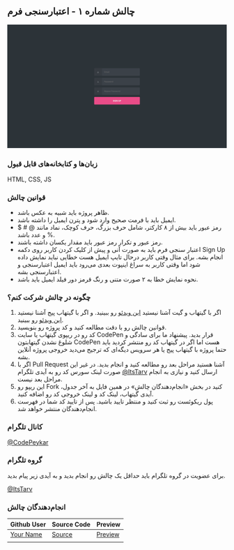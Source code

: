 ## چالش شماره ۱ - اعتبارسنجی فرم
![Form Validatino Preview](FormValidation.png)


### زبان‌ها و کتابخانه‌های قابل قبول
HTML, CSS, JS

### قوانین چالش
- ظاهر پروژه باید شبیه به عکس باشد.
- ایمیل باید با فرمت صحیح وارد شود و پترن ایمیل را داشته باشد.
- رمز عبور باید بیش از ۸ کارکتر، شامل حرف بزرگ، حرف کوچک، نماد مانند @ # $ % و عدد باشد.
- رمز عبور و تکرار رمز عبور باید مقدار یکسان داشته باشند.
- اعتبار سنجی فرم باید به صورت آنی و پیش از کلیک کردن کاربر روی دکمه Sign Up انجام بشه. برای مثال وقتی کاربر درحال تایپ ایمیل هست خطایی نباید نمایش داده شود اما وقتی کاربر به سراغ اینپوت بعدی می‌رود باید ایمیل اعتبارسنجی و اعتبارسنجی بشه.
- نحوه نمایش خطا به ۲ صورت متنی و رنگ قرمز دور فیلد ایمیل باید باشد.



### چگونه در چالش شرکت کنم؟
1. اگر با گیتهاب و گیت آشنا نیستید [این ویدئو](http://youtu.be/xDdal3QSypE) رو ببینید. و اگر با گیتهاب پیج آشنا نیستید [این ویدئو](http://youtu.be/lXpVO4K441w) رو ببینید.
2. قوانین چالش رو با دقت مطالعه کنید و کد پروژه رو بنویسید.
3. کد رو در ریپوی گیتهاب یا سایت CodePen قرار بدید. پیشنهاد ما برای سادگی و شلوغ نشدن گیتهابتون CodePen هست اما اگر در گیتهاب کد رو منتشر کردید باید حتما پروژه با گیتهاب پیج یا هر سرویس دیگه‌ای که ترجیح می‌دید خروجی پروژه آنلاین بشه.
4. اگر با Pull Request آشنا هستید مراحل بعد رو مطالعه کنید و انجام بدید. در غیر این صورت لینک سورس کد رو به آیدی تلگرام [@ItsTarv](https://t.me/ItsTarv) ارسال کنید و نیازی به انجام مراحل بعد نیست.
5. این ریپو رو Fork کنید در بخش «انجام‌دهندگان چالش» در همین فایل به آخر جدول، آیدی گیتهاب، لینک کد و لینک خروجی کد رو اضافه کنید.
6. پول ریکوئست رو ثبت کنید و منتظر تایید باشید. پس از تایید کد شما در فهرست انجام‌دهندگان منتشر خواهد شد.

### کانال تلگرام
[@CodePeykar](https://t.me/CodePeykar)
### گروه تلگرام
برای عضویت در گروه تلگرام باید حداقل یک چالش رو انجام بدید و به آیدی زیر پیام بدید.

[@ItsTarv](https://t.me/ItsTarv)

### انجام‌دهندگان چالش

| Github User                       | Source Code                    | Preview                         |
| --------------------------------- | ------------------------------ | ------------------------------- |
| [Your Name](https://example.com/) | [Source](https://example.com/) | [Preview](https://example.com/) |
|                                   |                                |                                 |
